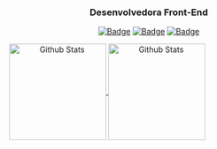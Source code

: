 <span align="center">
  
### Desenvolvedora Front-End
 
<a href="mailto:lucianesantcs@gmail.com">![Badge](https://img.shields.io/badge/gmail-lucianesantcs-%23ce1e5d?style=for-the-badge&logo=gmail)</a>
<a href="https://www.linkedin.com/in/lucianesantcs/">![Badge](https://img.shields.io/badge/Linkedin-lucianesantcs-%23ce1e5d?style=for-the-badge&logo=linkedin)</a>
<a href="https://dribbble.com/lucianesantos">![Badge](https://img.shields.io/badge/dribbble-lucianesantos-%23ce1e5d?style=for-the-badge&logo=dribbble)

<!--  <a href="https://www.linkedin.com/in/lucianesantcs/">![image](https://flat.badgen.net/badge/in/lucianesantcs/black)</a> <a href="mailto:lucianesantcs@gmail.com">![image](https://flat.badgen.net/badge/e-mail/lucianesantcs@gmail.com/black)</a> <a href="https://dribbble.com/lucianesantos">![image](https://flat.badgen.net/badge/dribbble/lucianesantos/black)</a>  -->

</span>

<span align="center">
  <img align="center" src="https://github-readme-stats.vercel.app/api?username=lucianesantcs&show_icons=true&title_color=fff&icon_color=d76aa8&text_color=9f9f9f&bg_color=0d1117" alt="Github Stats" height=175/>
</span>

<span align="center">
  <img align="center" src="https://github-readme-stats.vercel.app/api/top-langs/?username=lucianesantcs&layout=compact&title_color=fff&text_color=9f9f9f&bg_color=0d1117" alt="Github Stats" height=175 />
</span>


